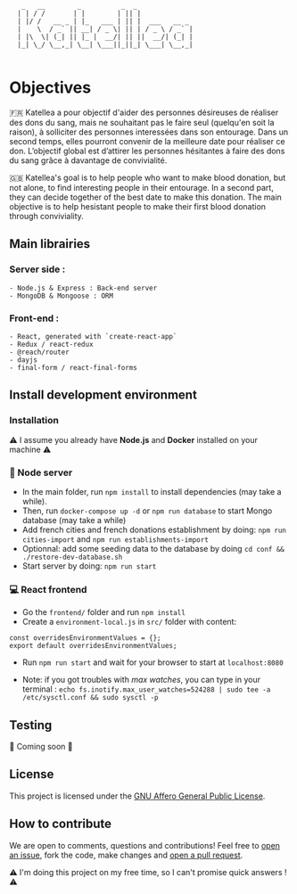 
```
   _   __        _          _  _
  | | / /       | |        | || |
  | |/ /   __ _ | |_   ___ | || |  ___   __ _
  |    \  / _` || __| / _ \| || | / _ \ / _` |
  | |\  \| (_| || |_ |  __/| || ||  __/| (_| |
  |_| \_/ \__,_| \__| \___||_||_| \___| \__,_|
  
```

# Objectives

:fr: Katellea a pour objectif d'aider des personnes désireuses de réaliser des dons du sang, mais ne souhaitant pas le faire seul (quelqu'en soit la raison), à solliciter des personnes interessées dans son entourage. Dans un second temps, elles pourront convenir de la meilleure date pour réaliser ce don. L’objectif global est d’attirer les personnes hésitantes à faire des dons du sang grâce à davantage de convivialité.

:gb: Katellea's goal is to help people who want to make blood donation, but not alone, to find interesting people in their entourage. In a second part, they can decide together of the best date to make this donation. The main objective is to help hesistant people to make their first blood donation through conviviality.


## Main librairies

### Server side :

    - Node.js & Express : Back-end server
    - MongoDB & Mongoose : ORM

### Front-end :

    - React, generated with `create-react-app`
    - Redux / react-redux
    - @reach/router
    - dayjs
    - final-form / react-final-forms

## Install development environment

### Installation

:warning: I assume you already have **Node.js** and **Docker** installed on your machine :warning:

### :dvd: Node server

* In the main folder, run `npm install` to install dependencies (may take a while).
* Then, run `docker-compose up -d` or `npm run database` to start Mongo database (may take a while)
* Add french cities and french donations establishment by doing: `npm run cities-import` and `npm run establishments-import`
* Optionnal: add some seeding data to the database by doing `cd conf && ./restore-dev-database.sh`
* Start server by doing: `npm run start`

### :computer: React frontend

* Go the `frontend/` folder and run `npm install`
* Create a `environment-local.js` in `src/` folder with content:
```
const overridesEnvironmentValues = {};
export default overridesEnvironmentValues;
```
* Run `npm run start` and wait for your browser to start at `localhost:8080`

* Note: if you got troubles with _max watches_, you can type in your terminal :
`echo fs.inotify.max_user_watches=524288 | sudo tee -a /etc/sysctl.conf && sudo sysctl -p`


## Testing

:construction: Coming soon :construction:

## License

This project is licensed under the [GNU Affero General Public License](./LICENSE).

## How to contribute

We are open to comments, questions and contributions! Feel free to [open an issue](github.com/AlexandreCantin/katellea/issues/new), fork the code, make changes and [open a pull request](https://github.com/AlexandreCantin/katellea/pulls).

:warning: I'm doing this project on my free time, so I can't promise quick answers ! :warning:
